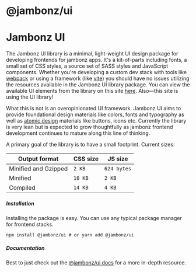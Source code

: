 @jambonz/ui
===========

# Jambonz UI

The Jambonz UI library is a minimal, light-weight UI design package for developing frontends for jambonz apps. It's a kit-of-parts including fonts, a small set of CSS styles, a source set of SASS styles and JavaScript components. Whether you're developing a custom dev stack with tools like [webpack](https://webpack.js.org/) or using a framework (like [vite](https://vitejs.dev/)) you should have no issues utilizing the resources available in the Jambonz UI library package. You can view the available UI elements from the library on this site [here](/jambonz-ui/). Also—this site is using the UI library!

What this is not is an overopinionated UI framework. Jambonz UI aims to provide foundational design materials like colors, fonts and typography as well as [atomic design](https://bradfrost.com/blog/post/atomic-web-design/) materials like buttons, icons etc. Currently the library is very lean but is expected to grow thoughtfully as jambonz frontend development continues to mature along this line of thinking.

A primary goal of the library is to have a small footprint. Current sizes:

| Output format | CSS size | JS size |
|---------------|----------|---------|
| Minified and Gzipped | `2 KB` | `624 bytes` |
| Minified | `10 KB` | `2 KB` |
| Compiled | `14 KB` | `4 KB` |

##### Installation

Installing the package is easy. You can use any typical package manager for frontend stacks.

```shell
npm install @jambonz/ui # or yarn add @jambonz/ui
```

##### Documentation

Best to just check out the [@jambonz/ui docs](https://jambonz.org/docs/jambonz-ui/getting-started/) for a more in-depth resource.